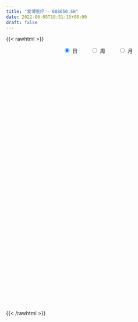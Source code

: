 ```yaml
---
title: "爱博医疗 - 688050.SH"
date: 2022-06-05T18:51:15+08:00
draft: false
---
```

{{< rawhtml >}}
    <div style="text-align: center">
        <label style="padding: 1rem;"><input style="margin-right: .5rem" type="radio" name="period" value="D" checked onclick="period_change(this)">日</label>
        <label style="padding: 1rem;"><input style="margin-right: .5rem" type="radio" name="period" value="W" onclick="period_change(this)">周</label>
        <label style="padding: 1rem;"><input style="margin-right: .5rem" type="radio" name="period" value="M" onclick="period_change(this)">月</label>
    </div>
    <div id="chart" style="height: 700px;"></div> 
    <script type="text/javascript">
        const D_v = [168175.92,74023.54,45056.88,42677.07,32101.63,24676.86,23227.9,17221.73,23315.43,16244.71,11861.73,12772.21,18280.84,9868.51,7842.75,6274.19,11182.9,9764.61,7353.24,12135.77,17012.79,11369.5,8532.01,5875.17,6055.56,13164.72,10604.94,7630.38,7877.33,5295.45,4829.3,5208.35,4345.93,8037.12,3027.42,4627.79,8772.05,6151.21,4793.81,5001.42,11865.41,4866.3,4705.91,7395.89,3208.8,3795.73,4692.33,9339.37,6338.1,9244.62,3949.16,3836.08,3721.54,2645.9,3460.2,3418.02,7562.78,3953.09,8339.9,13248.18,10789.7,14347.6,8490.95,9539.93,11596.26,9064.3,16464.55,14826.76,6329.27,9241.37,4375.74,5637.75,4551.07,5314.77,4129.39,2629.95,4312.93,6741.38,6834.53,20698.5,6155.03,11649.73,12393.4,7218.13,6997.15,6071.4,9401.82,5921.22,4683.65,4040.44,7475.97,5306.91,4083.73,8038.48,3899.51,10047.0,5898.66,7088.27,5993.15,6836.35,5618.07,5109.89,4386.89,8715.88,10408.82,7172.61,5724.86,10527.94,7155.72,5995.21,17826.83,8480.46,8346.25,8505.48,10902.3,9632.96,7302.96,9391.64,16075.8,11327.77,10181.98,16991.31,11543.6,15162.92,9269.57,14548.65,10702.96,6720.8,8123.87,9370.1,5926.93,8232.44,9434.03,24863.19,22027.37,17828.49,18165.82,10649.98,22161.71,15073.8,14607.37,8650.94,9837.44,11200.54,12060.98,11073.48,10297.87,15819.58,6948.9,7956.64,5668.7,7736.85,5950.87,7201.17,5822.43,5583.56,3926.81,7572.7,4578.38,5534.86,4904.89,4710.45,5667.54,8577.51,4957.41,6236.62,5018.21,4937.24,3812.53,11268.8,9599.91,11443.5,8123.85,7753.72,8484.24,9036.22,20702.51,14758.9,15280.29,12391.94,14821.86,10961.25,9108.02,7712.12,8057.06,8079.12,13174.21,13109.11,17171.37,16345.87,18051.59,9591.83,11584.52,6738.39,9575.74,8667.01,8924.33,9189.03,11891.27,9137.37,8480.59,11942.34,14540.22,9654.2,15518.62,8177.82,8223.11,8989.63,8457.76,7317.55,6346.37,9867.57,8754.97,6432.68,4582.15,8405.75,7154.66,6139.76,4221.29,6180.35,10614.01,12450.08,12245.36,6541.32,5868.73,10030.34,8756.21,24546.74,12309.65,19409.71,12458.33,10970.74,12541.2,9658.31,8822.1,8451.31,4812.41,5162.43,4658.7,13867.33,11969.93,16033.17,8334.81,8616.67,19472.74,11713.13,8851.38,9581.46,10528.91,17531.13,11402.55,8810.36,9263.89,9421.75,12442.82,13267.16,11267.86,9244.72,32536.75,22615.67,18268.68,10081.99,12066.31,12357.37,8388.0,8456.06,14518.33,10988.92,23528.49,13435.42,11725.59,14635.22,9766.5,9816.42,5441.79,7289.04,6664.27,10849.57,11595.74,8830.67,27052.01,21378.42,11116.6,11609.4,19121.52,11882.89,9786.38,9353.14,10038.98,16597.27,17577.51,21633.47,18997.21,33320.1,12720.58,6333.37,5789.25,7802.89,6678.84,5899.54,5293.11,11241.48,27933.56,15148.36,13984.55,10924.45,7796.11,6929.34,7213.38,14065.75,5445.51,6163.25,6084.85,7283.83,4888.35,16879.85,14748.59,6310.87,6166.03,5223.93,4288.06,8973.92,5462.15,5423.7,7049.25,12974.94,6605.52,12957.23,6392.39,8769.83,8094.96,8142.88,17785.65,11791.0,8974.1,8607.67,9477.13,7001.44,8399.37,7198.37,5169.6,7119.03,5992.72,5041.7,6108.05,8696.89,9638.36,7353.6,8283.35,13779.39,7975.76,9858.28,13741.69,10465.89,7951.74,7942.23,5073.47,5700.99,7031.61,5986.68,9029.15,8880.65,16541.96,11243.2,27091.34,13601.11,10689.55,7602.97,10534.51,9093.4,7883.32,8371.08,7527.06,5941.27,12243.61,6704.01,4320.2,5632.13,6633.58,7147.72,6995.46,8449.17,9556.34,7844.04,5222.36,4708.25,3886.58,6489.39,7454.13,8066.06,13821.88,6702.3,7074.34,6204.47,11666.99,17041.66,12997.89,5869.82,4544.87,4403.83,6692.78,7754.64,7933.87,6650.61,5488.38,10219.31,17036.21,22559.38,10592.3,8821.76,9138.75,5934.86,8114.55,7083.09,10718.49,6861.59,6214.61,7319.31,5864.72,11332.4,9599.84,10194.62,10901.26,11642.11,15835.69,9264.31,9542.6,6345.88,8411.37,7224.17,7877.33,5372.46,3527.17,8097.72,9447.77,8847.59,5134.29,5949.47,4830.17,5599.19,8355.72,9113.66,7570.82,9716.44,14288.63,14240.69,11609.43]
const D_histogram = [0.0,0.0095726496,0.4841087978,3.6383179305,5.1420312062,5.5972799868,4.5584758031,2.8168327709,0.4061989095,-1.0040796202,-1.6753992847,-3.0743099704,-4.1552224227,-4.3752671302,-4.5894430622,-5.1962585322,-6.1152856456,-5.7728319448,-5.6585637236,-4.2598296615,-2.3461849385,-1.6304597868,-0.684031731,-0.0999068431,-0.1031969678,-0.8667383942,-1.1368802006,-1.4205261957,-1.5094582713,-1.1338405488,-1.2040215103,-1.1330206017,-0.6511136784,0.2879246604,0.7864965212,0.8527904772,0.7059015834,1.2942998903,1.367818469,1.3981902192,2.0585286511,2.0782164277,2.0288216617,1.2831523858,0.8360398067,0.6154586034,0.5342598215,1.0508125566,1.5794225948,1.6643592537,1.532525356,1.4226806349,0.9685641679,0.8135733636,0.7712908723,0.4618767401,-0.4171705614,-1.0975941888,-0.5317298436,0.0331454244,0.8153260534,1.4074975514,1.85908796,2.443543401,2.8874446891,3.4022985325,2.5152333235,2.0895687461,1.3994845452,0.3073423514,-0.2227349306,-0.5758039775,-0.9231894762,-1.3513589484,-1.6361582459,-1.6777818395,-1.3631468733,-1.4940101486,-1.4343506909,-2.5787118947,-3.2439999644,-3.9777307976,-4.3947624172,-4.087466348,-3.8192591196,-3.1724739728,-2.248707987,-1.3611999588,-0.900409704,-0.5511297713,0.1713293129,0.4404012254,0.6495061239,1.2387139337,1.5704124718,2.4166306029,2.5762920172,2.2747987837,1.8091164162,1.1606182452,0.7128733362,0.2168832001,-0.0828141668,-0.4937448895,-0.56307794,-0.0994033599,0.0788512463,0.7508968496,1.4644799538,1.7013130211,1.3358560972,0.7876981033,0.3817102326,-0.2389493313,-0.0574222201,0.546677277,0.7930478633,1.0059711066,1.9292277399,2.3738007311,2.4826085232,3.106696959,3.4313015113,3.0411134159,2.2208973652,1.1875904521,0.4991233826,-0.0352546243,-0.6932099736,-1.3855301917,-1.8512554097,-1.3013759316,-0.4152105516,2.4646004802,4.6141375521,4.8074835604,3.525805103,2.7559467514,2.0761199085,1.404494917,0.3437152567,-0.6279095705,-1.1811347176,-1.3440573571,-2.313944173,-2.8004892398,-3.6331311572,-4.4188961257,-4.5088145953,-4.1501524916,-3.602634361,-3.2552640942,-2.889056026,-2.1120293461,-1.4369843553,-1.0992020765,-0.7525241537,-0.8021875778,-0.8539693473,-0.6101330996,-0.0985889223,0.2784658043,0.6976052638,0.4341589425,0.3938784714,0.601901547,0.5493138946,0.474007728,0.4626341944,0.6791362873,0.9036773839,1.614013588,1.9478299249,2.2017634831,2.5838565867,3.0133385838,2.6996650736,3.2196030989,4.0123730205,3.8915992164,3.8664189705,4.121491614,4.1452739604,3.7077067919,3.5442939745,2.5767937437,0.7672460436,0.6105058581,2.2987265499,4.4758735979,6.2556747593,6.8683848204,7.5320788842,7.2293537078,6.8352964158,5.5766731741,4.4273969984,3.9520271433,4.2002258755,2.7452965503,2.0242654864,0.4396480313,2.3231566065,3.1020972149,0.985051676,-1.3291202327,-2.3731717485,-3.0370763362,-3.2391067653,-3.5018979917,-3.7465538858,-4.6815326158,-4.2460104602,-4.9276695139,-4.8905114845,-3.7994718035,-1.9892001833,-0.627061358,-0.5819792855,-1.0590294417,0.4691735534,3.6791241819,5.4773656607,5.4320585677,4.5716042322,2.7096988512,2.80233498,-1.4388728816,-2.5280817544,-5.8048242846,-8.2823003838,-9.5101752995,-9.4794938077,-8.3783238109,-6.9568899901,-6.5708146567,-5.7061809233,-4.7902579248,-3.7682413039,-4.4605549275,-5.3563945887,-6.857337278,-7.6961815366,-7.7164578911,-6.4596311399,-5.6692295284,-4.96164711,-4.0050117607,-3.1056027256,-0.8385766908,-0.3539970316,0.5108354177,1.1833203695,0.8306519628,-0.0145895544,-0.9238366804,-1.4800924034,-1.9657233745,0.1136531587,1.4393379545,1.4546744517,1.7479979665,2.2491664751,2.772628616,2.2488394543,1.540900328,1.0121531319,0.6230453959,-0.8152992994,-2.3547561008,-2.6385629116,-0.9134127607,0.7062060484,1.7206999398,1.961214545,2.1169032717,1.9256407493,2.0898923095,1.3582776464,1.0002371103,1.7786241072,1.0055035179,0.9733782194,1.2666756186,2.1885741028,2.2998812689,2.2481512644,2.1971196461,1.9010479451,1.9763097564,2.1897126148,2.9553452387,2.4503186943,0.7804694048,0.0706652647,-0.3832591123,-0.4715300314,-1.0741338005,-1.3237062607,-1.1693414383,-1.1973545002,-0.6117886749,-2.145794431,-2.600675989,-3.4540940568,-4.0388279778,-4.045793583,-3.7831471328,-3.0643739725,-3.234655088,-3.1162497192,-2.4873447279,-2.09545415,-1.2348159774,-0.3728428155,1.136137941,2.445652927,3.0632531905,3.2729113276,3.4873121811,3.3217374565,3.5253779964,3.2805742909,2.6802782626,1.8850788536,0.7491981404,-0.3630502089,-1.7300138579,-2.4803086284,-2.9663047553,-2.8236368533,-2.3364791893,-0.9063094742,0.3202379506,1.2194760681,1.6236896562,1.1873053006,1.0534282964,0.3230732623,-0.2451766224,-0.6425459599,-0.5576037505,-0.853836223,-1.0785834635,-1.095590057,-1.1066355803,-0.9755501019,-0.8525635192,-0.7876585871,-0.9305202846,-0.9100075862,-0.6450591628,-1.097031378,-0.7774954069,-0.7226365428,-0.3894536258,-0.2328054983,0.0760997949,0.2011413822,0.0520413922,-0.3173473166,-0.8059978146,-1.3687498119,-1.354375579,-1.8866144937,-2.0878915989,-2.2189424643,-2.2755424392,-2.060982672,-1.9695567235,-1.5790881316,-1.3633089131,-1.4247700154,-1.2980663607,-0.1770625568,0.4475002581,0.8777526071,1.0563606603,1.1248227824,1.1149040895,1.6396828363,1.6897771431,2.0842585331,2.4802649771,2.6427693734,2.505254548,2.1563033703,1.9798526526,1.5429259016,0.7655671966,0.0576213593,0.0460029783,0.4292137035,0.3291764373,-0.4087674202,-0.914056774,-0.4548886908,-0.3300344129,-0.0905770819,0.0239318688,0.4101708653,0.8836397076,0.9982134719,0.9823039165,0.9572335701,1.5975539174,2.3598970998,3.4743827079,3.7840628812,4.101154561,3.7134346194,3.1140700697,3.0285950865,2.5033638875,2.3574010517,2.1942497123,1.8834776153,1.1833005549,0.8097660172,0.8029282821,0.8795913113,-0.1448741628,-0.3759556102,0.1578437086,0.7406617914,1.3672740221,1.3822943106,1.0662022457,0.6869033843,0.8479010503,0.9689458906,1.0851132281,0.9867203941,0.4172444094,0.4901680528,0.4043053391,0.364811375,0.6255680228,0.7052328127,0.3178029383,0.6616825831,1.0640447427,1.0353740069,0.7688685284,0.7050210631,0.2810925135,0.2133735728]
const D_fast = [0.0,0.011965812,0.6075291597,4.671317775,7.4605388522,9.3151076295,9.4159223966,8.3784875572,6.0694034231,4.4081049884,3.3179355026,1.1504473243,-0.9692707336,-2.2831322236,-3.6446689212,-5.5505490242,-7.9983975491,-9.0991518344,-10.3995245442,-10.0657478975,-8.738649409,-8.430539204,-7.655119081,-7.0959709039,-7.1250602705,-8.1052862954,-8.659648152,-9.298425696,-9.7647223394,-9.6725647541,-10.0437510933,-10.2560053351,-9.9368768313,-8.9258573274,-8.2306613363,-7.9511697611,-7.921583259,-7.0096099795,-6.5941367835,-6.2142174786,-5.0392468838,-4.5000050004,-4.0421943509,-4.4670755304,-4.7051781579,-4.7718947103,-4.7195285368,-3.9402726625,-3.0168069757,-2.5157805034,-2.2644830621,-2.0186576245,-2.2306330494,-2.1822305128,-2.031690286,-2.2256352333,-3.208975175,-4.1637973496,-3.7308654654,-3.1577038413,-2.1716916989,-1.227645813,-0.3112834145,0.8840578768,2.0498203372,3.4152488137,3.1569919356,3.2537195447,2.9135064801,1.8981998741,1.3124388595,0.8154188183,0.2372359504,-0.5287732588,-1.2226121178,-1.6836811713,-1.7098329234,-2.2141987358,-2.5131269508,-4.3021661284,-5.7784541891,-7.5066177217,-9.0223399456,-9.7369104635,-10.423518015,-10.5698513614,-10.2082623723,-9.6610543338,-9.425366505,-9.2138690152,-8.4485776027,-8.0694053838,-7.6979239544,-6.7990376612,-6.0747360051,-4.6243602232,-3.8206258047,-3.5534193423,-3.5668226057,-3.9251662154,-4.1946927904,-4.6364621265,-4.956863035,-5.4912299801,-5.7013325156,-5.2625087755,-5.0645413577,-4.204771542,-3.1250684494,-2.4629071267,-2.4944000263,-2.8456334944,-3.156193807,-3.8365907037,-3.6694191476,-2.9286503312,-2.484017779,-2.0196017592,-0.6140381908,0.4239849832,1.153444906,2.5542075817,3.7366375118,4.1067277703,3.8417360609,3.1053267609,2.541640537,1.9984488741,1.1671910313,0.1284882653,-0.8000508052,-0.5755153099,0.2068474321,3.7028085841,7.005880044,8.4010969423,8.0008697608,7.919998097,7.7592012311,7.4386999689,6.4638491228,5.335246903,4.4867380765,3.9878010977,2.4394282385,1.2527608618,-0.4881638449,-2.3786528448,-3.5957749632,-4.2746509824,-4.6277914421,-5.0942371989,-5.4502931371,-5.2012737938,-4.8854748917,-4.8224931321,-4.6639462478,-4.9141565663,-5.1794306726,-5.0881276999,-4.6012307531,-4.1545595754,-3.5610188,-3.7159253857,-3.657736239,-3.2992377766,-3.2144969553,-3.1713011899,-3.0670161749,-2.6807300102,-2.2302695676,-1.1164299666,-0.2956561485,0.5087182805,1.5367755308,2.7195921739,3.0808349321,4.405673732,6.2015369089,7.0536629088,7.9950874056,9.2805329525,10.340633789,10.8299933185,11.5526539948,11.2293521998,9.6116160107,9.6075022897,11.8704046189,15.1665200664,18.5102399177,20.8400461839,23.3867599686,24.8913732192,26.2061400312,26.341685083,26.2992581569,26.8118950876,28.1101502887,27.3415451011,27.1265804088,25.6518749615,28.1161726884,29.6706376004,27.7998549806,25.1534030136,23.5160585608,22.092884889,21.0810777685,19.9428120443,18.7615176787,16.6561557947,16.0301753353,14.1165989031,12.9311290614,13.0723007915,14.3852723659,15.5906458516,15.4902331028,14.7484255862,16.3939219697,20.5236536437,23.6912365376,25.0039440865,25.2863908091,24.1019101409,24.8951300146,20.2942039327,18.5729746213,13.8450260199,9.2969748248,5.6915560842,3.3523641241,2.3589531682,2.0411644914,0.7845361607,0.2226246633,-0.0590168194,0.0209394755,-1.78651288,-4.0214511884,-7.2367281971,-9.9996178399,-11.9490086672,-12.307089701,-12.9339954716,-13.4668248307,-13.5114424216,-13.3884340678,-11.3310522058,-10.9349718045,-9.9424305008,-8.9741154566,-9.1191208726,-9.9680097783,-11.1082160745,-12.0344948983,-13.011556713,-10.9037668902,-9.2182476057,-8.8392424956,-8.1089194892,-7.0454593618,-5.8288400669,-5.7904193651,-6.1131334093,-6.3888423225,-6.6221887095,-8.2643582297,-10.3925040563,-11.335951595,-9.8391546342,-8.042984313,-6.5983154367,-5.8674971953,-5.1825826506,-4.8924349857,-4.2057103481,-4.5977555996,-4.7057368582,-3.4826938345,-4.0044385443,-3.7932192879,-3.1832529841,-1.7142109741,-1.0279334909,-0.5176256793,-0.0193773861,0.1598128993,0.7291521497,1.4899831618,2.9944520954,3.1020052246,1.6272732862,0.9351354623,0.3853963072,0.1792428802,-0.691894339,-1.2723933644,-1.4103639015,-1.7377155884,-1.3050969319,-3.3755512958,-4.480601851,-6.197543433,-7.7919843484,-8.8103983494,-9.4935386824,-9.5408590153,-10.5198039027,-11.1804609637,-11.1733921544,-11.305365114,-10.7534309358,-9.9846684778,-8.191653236,-6.2707250182,-4.8873114571,-3.8594254881,-2.7731965894,-2.1083369498,-1.0233519108,-0.4480120436,-0.3782385062,-0.7021682019,-1.6507493799,-2.8537602815,-4.6532273949,-6.0235993225,-7.2511716383,-7.8144129496,-7.9113750829,-6.7077827363,-5.4011758239,-4.1970686894,-3.3869326873,-3.5264907177,-3.3970106478,-4.0465973663,-4.6761414066,-5.2341472341,-5.2886059623,-5.7982974906,-6.2926905969,-6.5835947047,-6.871299123,-6.9841011702,-7.0742554673,-7.2062651819,-7.5817569506,-7.7887461488,-7.6850625161,-8.4112925757,-8.2861304563,-8.411930728,-8.1761112174,-8.0776644645,-7.7497342226,-7.5744072898,-7.7104969317,-8.1592224696,-8.8493724213,-9.7543118715,-10.0785315334,-11.0824240716,-11.8056740764,-12.491460558,-13.1169461426,-13.4176320435,-13.8185952758,-13.8228987168,-13.9479467266,-14.3656003327,-14.5634132683,-13.4866751036,-12.7502372241,-12.1005467233,-11.6578485051,-11.3081806874,-11.0393733579,-10.104673902,-9.6321353095,-8.7165892861,-7.7005165979,-6.8773198582,-6.3885210466,-6.1983963817,-5.8798839363,-5.9310792119,-6.5170461177,-7.2105866153,-7.2107042516,-6.7201901006,-6.7379332575,-7.5780689701,-8.3118725173,-7.9664266068,-7.9240809321,-7.7072678716,-7.5867759538,-7.0979942409,-6.4036154717,-6.0394883394,-5.8098219157,-5.5955838696,-4.5558750429,-3.2035575856,-1.2204763005,0.035219593,1.3775999131,1.9182386264,2.0973915941,2.7690653825,2.8696751554,3.3130625825,3.6984736712,3.858570978,3.4542190563,3.283126023,3.4770203584,3.7735812154,2.7128972007,2.3878268506,2.9610870966,3.7290706273,4.6975013635,5.0580952296,5.0085537261,4.8009807108,5.1739536394,5.5372349523,5.9246805968,6.0729678614,5.6078029791,5.8032686356,5.8184822567,5.8701911364,6.2873397899,6.5433127829,6.2353336432,6.7446339337,7.413007279,7.6431800448,7.5688916985,7.681299499,7.3276440777,7.3132685302]
const D_slow = [0.0,0.0023931624,0.1234203618,1.0329998445,2.318507646,3.7178276427,4.8574465935,5.5616547862,5.6632045136,5.4121846086,4.9933347874,4.2247572948,3.1859516891,2.0921349066,0.944774141,-0.354290492,-1.8831119035,-3.3263198896,-4.7409608205,-5.8059182359,-6.3924644705,-6.8000794172,-6.97108735,-6.9960640608,-7.0218633027,-7.2385479013,-7.5227679514,-7.8778995003,-8.2552640682,-8.5387242054,-8.8397295829,-9.1229847334,-9.285763153,-9.2137819879,-9.0171578575,-8.8039602383,-8.6274848424,-8.3039098698,-7.9619552526,-7.6124076978,-7.097775535,-6.5782214281,-6.0710160126,-5.7502279162,-5.5412179645,-5.3873533137,-5.2537883583,-4.9910852191,-4.5962295705,-4.180139757,-3.7970084181,-3.4413382593,-3.1991972174,-2.9958038764,-2.8029811584,-2.6875119733,-2.7918046137,-3.0662031609,-3.1991356218,-3.1908492657,-2.9870177523,-2.6351433645,-2.1703713745,-1.5594855242,-0.8376243519,0.0129502812,0.6417586121,1.1641507986,1.5140219349,1.5908575227,1.5351737901,1.3912227957,1.1604254267,0.8225856896,0.4135461281,-0.0058993318,-0.3466860501,-0.7201885873,-1.07877626,-1.7234542337,-2.5344542247,-3.5288869241,-4.6275775284,-5.6494441154,-6.6042588953,-7.3973773886,-7.9595543853,-8.299854375,-8.524956801,-8.6627392438,-8.6199069156,-8.5098066093,-8.3474300783,-8.0377515949,-7.6451484769,-7.0409908262,-6.3969178219,-5.828218126,-5.3759390219,-5.0857844606,-4.9075661266,-4.8533453265,-4.8740488682,-4.9974850906,-5.1382545756,-5.1631054156,-5.143392604,-4.9556683916,-4.5895484032,-4.1642201479,-3.8302561236,-3.6333315977,-3.5379040396,-3.5976413724,-3.6119969275,-3.4753276082,-3.2770656424,-3.0255728657,-2.5432659307,-1.949815748,-1.3291636172,-0.5524893774,0.3053360004,1.0656143544,1.6208386957,1.9177363087,2.0425171544,2.0337034983,1.8604010049,1.514018457,1.0512046046,0.7258606217,0.6220579838,1.2382081038,2.3917424919,3.593613382,4.4750646577,5.1640513456,5.6830813227,6.0342050519,6.1201338661,5.9631564735,5.6678727941,5.3318584548,4.7533724116,4.0532501016,3.1449673123,2.0402432809,0.9130396321,-0.1244984908,-1.0251570811,-1.8389731046,-2.5612371111,-3.0892444477,-3.4484905365,-3.7232910556,-3.911422094,-4.1119689885,-4.3254613253,-4.4779946002,-4.5026418308,-4.4330253797,-4.2586240638,-4.1500843282,-4.0516147103,-3.9011393236,-3.7638108499,-3.6453089179,-3.5296503693,-3.3598662975,-3.1339469515,-2.7304435545,-2.2434860733,-1.6930452025,-1.0470810559,-0.2937464099,0.3811698585,1.1860706332,2.1891638883,3.1620636924,4.1286684351,5.1590413385,6.1953598286,7.1222865266,8.0083600202,8.6525584562,8.8443699671,8.9969964316,9.5716780691,10.6906464685,12.2545651584,13.9716613635,15.8546810845,17.6620195114,19.3708436154,20.7650119089,21.8718611585,22.8598679443,23.9099244132,24.5962485508,25.1023149224,25.2122269302,25.7930160818,26.5685403856,26.8148033046,26.4825232464,25.8892303093,25.1299612252,24.3201845339,23.444710036,22.5080715645,21.3376884105,20.2761857955,19.044268417,17.8216405459,16.871772595,16.3744725492,16.2177072097,16.0722123883,15.8074550279,15.9247484162,16.8445294617,18.2138708769,19.5718855188,20.7147865769,21.3922112897,22.0927950347,21.7330768143,21.1010563757,19.6498503045,17.5792752086,15.2017313837,12.8318579318,10.7372769791,8.9980544815,7.3553508174,5.9288055866,4.7312411054,3.7891807794,2.6740420475,1.3349434003,-0.3793909192,-2.3034363033,-4.2325507761,-5.8474585611,-7.2647659432,-8.5051777207,-9.5064306609,-10.2828313423,-10.492475515,-10.5809747729,-10.4532659185,-10.1574358261,-9.9497728354,-9.953420224,-10.1843793941,-10.5544024949,-11.0458333385,-11.0174200489,-10.6575855602,-10.2939169473,-9.8569174557,-9.2946258369,-8.6014686829,-8.0392588193,-7.6540337373,-7.4009954544,-7.2452341054,-7.4490589303,-8.0377479555,-8.6973886834,-8.9257418735,-8.7491903614,-8.3190153765,-7.8287117402,-7.2994859223,-6.818075735,-6.2956026576,-5.956033246,-5.7059739685,-5.2613179417,-5.0099420622,-4.7665975073,-4.4499286027,-3.902785077,-3.3278147598,-2.7657769437,-2.2164970321,-1.7412350459,-1.2471576068,-0.699729453,0.0391068566,0.6516865302,0.8468038814,0.8644701976,0.7686554195,0.6507729117,0.3822394615,0.0513128964,-0.2410224632,-0.5403610883,-0.693308257,-1.2297568647,-1.879925862,-2.7434493762,-3.7531563706,-4.7646047664,-5.7103915496,-6.4764850427,-7.2851488147,-8.0642112445,-8.6860474265,-9.209910964,-9.5186149584,-9.6118256622,-9.327791177,-8.7163779452,-7.9505646476,-7.1323368157,-6.2605087704,-5.4300744063,-4.5487299072,-3.7285863345,-3.0585167688,-2.5872470554,-2.3999475203,-2.4907100726,-2.923213537,-3.5432906941,-4.284866883,-4.9907760963,-5.5748958936,-5.8014732622,-5.7214137745,-5.4165447575,-5.0106223434,-4.7137960183,-4.4504389442,-4.3696706286,-4.4309647842,-4.5916012742,-4.7310022118,-4.9444612676,-5.2141071334,-5.4880046477,-5.7646635428,-6.0085510682,-6.221691948,-6.4186065948,-6.651236666,-6.8787385625,-7.0400033532,-7.3142611977,-7.5086350495,-7.6892941852,-7.7866575916,-7.8448589662,-7.8258340175,-7.7755486719,-7.7625383239,-7.841875153,-8.0433746067,-8.3855620597,-8.7241559544,-9.1958095779,-9.7177824776,-10.2725180937,-10.8414037034,-11.3566493715,-11.8490385523,-12.2438105852,-12.5846378135,-12.9408303173,-13.2653469075,-13.3096125467,-13.1977374822,-12.9782993304,-12.7142091654,-12.4330034698,-12.1542774474,-11.7443567383,-11.3219124525,-10.8008478193,-10.180781575,-9.5200892316,-8.8937755946,-8.3546997521,-7.8597365889,-7.4740051135,-7.2826133143,-7.2682079745,-7.25670723,-7.1494038041,-7.0671096948,-7.1693015498,-7.3978157433,-7.511537916,-7.5940465192,-7.6166907897,-7.6107078225,-7.5081651062,-7.2872551793,-7.0377018113,-6.7921258322,-6.5528174397,-6.1534289603,-5.5634546854,-4.6948590084,-3.7488432881,-2.7235546479,-1.795195993,-1.0166784756,-0.259529704,0.3663112679,0.9556615308,1.5042239589,1.9750933627,2.2709185014,2.4733600057,2.6740920763,2.8939899041,2.8577713634,2.7637824609,2.803243388,2.9884088359,3.3302273414,3.675800919,3.9423514804,4.1140773265,4.3260525891,4.5682890617,4.8395673688,5.0862474673,5.1905585696,5.3131005828,5.4141769176,5.5053797614,5.6617717671,5.8380799702,5.9175307048,6.0829513506,6.3489625363,6.607806038,6.8000231701,6.9762784359,7.0465515642,7.0998949574]
const D_data = [['2020-07-29', 188.88, 240.5, 185.05, 290.0],['2020-07-30', 240.8, 240.65, 238.0, 269.99],['2020-07-31', 240.65, 248.0, 236.01, 254.58],['2020-08-03', 250.0, 293.18, 248.11, 298.0],['2020-08-04', 286.0, 288.9, 277.5, 310.0],['2020-08-05', 283.15, 285.82, 263.22, 293.48],['2020-08-06', 285.0, 270.2, 267.6, 302.0],['2020-08-07', 265.1, 257.55, 255.34, 275.9],['2020-08-10', 255.0, 239.99, 239.55, 255.0],['2020-08-11', 238.5, 242.71, 236.2, 256.99],['2020-08-12', 238.0, 245.99, 237.02, 247.65],['2020-08-13', 243.69, 230.0, 228.3, 248.39],['2020-08-14', 226.0, 224.88, 214.0, 231.86],['2020-08-17', 224.66, 229.09, 215.61, 232.0],['2020-08-18', 235.0, 224.6, 221.88, 237.99],['2020-08-19', 220.0, 213.56, 213.51, 222.87],['2020-08-20', 212.88, 200.8, 200.0, 212.88],['2020-08-21', 205.22, 209.9, 205.22, 216.0],['2020-08-24', 207.0, 203.11, 201.66, 211.66],['2020-08-25', 202.2, 218.58, 202.2, 230.6],['2020-08-26', 219.5, 230.5, 219.5, 237.88],['2020-08-27', 232.08, 220.08, 213.1, 233.88],['2020-08-28', 222.0, 225.57, 216.0, 230.52],['2020-08-31', 229.86, 223.87, 219.0, 229.88],['2020-09-01', 218.0, 217.0, 215.12, 225.1],['2020-09-02', 220.0, 203.98, 200.0, 220.0],['2020-09-03', 203.89, 205.5, 198.0, 209.88],['2020-09-04', 201.01, 201.7, 199.74, 205.44],['2020-09-07', 198.3, 200.8, 195.0, 205.5],['2020-09-08', 200.8, 205.14, 198.02, 208.99],['2020-09-09', 203.0, 198.2, 196.02, 203.0],['2020-09-10', 200.43, 197.75, 196.0, 203.77],['2020-09-11', 197.75, 202.37, 195.0, 205.0],['2020-09-14', 204.96, 210.49, 203.66, 218.55],['2020-09-15', 207.22, 208.0, 206.0, 210.55],['2020-09-16', 209.12, 203.5, 203.0, 212.49],['2020-09-17', 200.5, 199.99, 195.59, 204.8],['2020-09-18', 199.0, 210.0, 198.58, 210.88],['2020-09-21', 207.9, 205.25, 203.51, 213.78],['2020-09-22', 203.19, 204.99, 201.0, 206.69],['2020-09-23', 202.82, 215.1, 202.82, 220.0],['2020-09-24', 213.75, 209.6, 208.51, 219.2],['2020-09-25', 211.33, 209.4, 205.67, 214.97],['2020-09-28', 209.01, 199.0, 198.01, 210.0],['2020-09-29', 200.05, 199.55, 198.36, 202.78],['2020-09-30', 200.0, 200.38, 199.0, 201.89],['2020-10-09', 205.0, 201.01, 200.0, 205.0],['2020-10-12', 202.0, 209.59, 202.0, 210.0],['2020-10-13', 212.0, 212.95, 207.61, 215.91],['2020-10-14', 213.75, 209.73, 209.13, 219.0],['2020-10-15', 209.73, 207.6, 205.3, 213.0],['2020-10-16', 206.6, 207.89, 202.81, 209.0],['2020-10-19', 207.9, 202.53, 202.22, 209.5],['2020-10-20', 200.5, 204.9, 200.12, 207.5],['2020-10-21', 205.39, 206.0, 204.12, 209.91],['2020-10-22', 204.6, 201.8, 201.28, 206.99],['2020-10-23', 202.0, 191.06, 189.0, 203.84],['2020-10-26', 189.0, 188.29, 186.12, 191.86],['2020-10-27', 189.48, 202.5, 188.0, 202.5],['2020-10-28', 209.0, 204.9, 202.5, 212.0],['2020-10-29', 203.85, 211.18, 201.1, 215.0],['2020-10-30', 211.2, 213.02, 207.0, 225.57],['2020-11-02', 213.0, 215.06, 206.38, 218.6],['2020-11-03', 214.2, 221.0, 209.21, 223.56],['2020-11-04', 221.55, 224.0, 218.2, 230.0],['2020-11-05', 224.0, 229.96, 222.97, 234.59],['2020-11-06', 228.17, 213.8, 209.5, 231.35],['2020-11-09', 210.0, 218.0, 204.0, 219.98],['2020-11-10', 215.99, 213.25, 209.38, 217.38],['2020-11-11', 215.1, 204.28, 204.28, 218.88],['2020-11-12', 203.08, 207.18, 202.99, 211.15],['2020-11-13', 206.58, 206.89, 202.66, 210.87],['2020-11-16', 206.89, 204.64, 204.0, 209.57],['2020-11-17', 205.08, 200.75, 199.73, 205.08],['2020-11-18', 201.02, 199.5, 198.6, 202.98],['2020-11-19', 199.39, 200.36, 196.6, 201.5],['2020-11-20', 201.8, 204.32, 200.28, 205.04],['2020-11-23', 202.93, 198.01, 195.9, 202.94],['2020-11-24', 197.52, 198.9, 192.65, 199.0],['2020-11-25', 196.0, 179.05, 178.0, 196.07],['2020-11-26', 178.0, 177.5, 176.0, 180.99],['2020-11-27', 179.0, 169.51, 168.01, 179.0],['2020-11-30', 169.43, 166.41, 165.48, 171.78],['2020-12-01', 168.88, 171.05, 167.04, 174.0],['2020-12-02', 171.3, 168.07, 167.01, 172.66],['2020-12-03', 168.39, 171.49, 167.99, 172.96],['2020-12-04', 170.51, 175.95, 170.05, 177.84],['2020-12-07', 175.0, 177.8, 174.28, 179.9],['2020-12-08', 177.8, 174.0, 173.21, 180.6],['2020-12-09', 173.73, 172.99, 170.21, 174.6],['2020-12-10', 173.0, 179.19, 172.17, 182.6],['2020-12-11', 179.2, 175.22, 174.0, 180.5],['2020-12-14', 176.0, 175.0, 172.02, 178.46],['2020-12-15', 175.35, 181.52, 175.12, 185.97],['2020-12-16', 180.01, 180.8, 180.0, 182.98],['2020-12-17', 180.5, 191.0, 180.1, 193.6],['2020-12-18', 193.9, 186.17, 185.5, 193.9],['2020-12-21', 185.09, 181.08, 180.88, 189.0],['2020-12-22', 181.98, 177.78, 176.68, 185.17],['2020-12-23', 177.6, 172.91, 172.0, 177.81],['2020-12-24', 173.0, 172.49, 169.2, 175.75],['2020-12-25', 171.01, 169.0, 168.01, 172.49],['2020-12-28', 169.3, 168.66, 167.11, 171.84],['2020-12-29', 168.88, 164.4, 164.0, 170.31],['2020-12-30', 162.0, 166.23, 157.01, 167.82],['2020-12-31', 167.0, 172.98, 164.94, 173.45],['2021-01-04', 171.01, 170.4, 165.06, 172.88],['2021-01-05', 169.7, 178.51, 168.76, 181.5],['2021-01-06', 179.0, 183.0, 176.28, 183.0],['2021-01-07', 183.0, 180.25, 178.03, 184.95],['2021-01-08', 178.0, 173.0, 165.11, 179.0],['2021-01-11', 170.6, 168.55, 166.01, 172.66],['2021-01-12', 168.2, 167.7, 166.05, 171.0],['2021-01-13', 168.26, 161.77, 160.25, 168.73],['2021-01-14', 163.1, 170.0, 160.01, 171.85],['2021-01-15', 169.01, 177.12, 168.01, 178.3],['2021-01-18', 176.08, 175.0, 172.6, 181.58],['2021-01-19', 175.6, 176.1, 175.6, 181.99],['2021-01-20', 179.42, 188.87, 179.42, 193.0],['2021-01-21', 188.88, 187.99, 181.33, 190.89],['2021-01-22', 185.83, 187.0, 183.68, 192.22],['2021-01-25', 192.0, 197.56, 192.0, 202.86],['2021-01-26', 198.0, 198.99, 195.01, 201.88],['2021-01-27', 199.0, 192.55, 180.0, 199.0],['2021-01-28', 187.98, 186.18, 185.0, 193.77],['2021-01-29', 187.0, 180.1, 178.01, 187.0],['2021-02-01', 172.87, 180.71, 170.11, 183.5],['2021-02-02', 181.92, 179.8, 178.6, 186.0],['2021-02-03', 180.96, 175.0, 173.5, 180.96],['2021-02-04', 174.67, 170.31, 168.66, 176.52],['2021-02-05', 170.31, 168.89, 167.61, 174.9],['2021-02-08', 169.59, 180.71, 169.11, 182.58],['2021-02-09', 181.67, 188.23, 181.6, 193.38],['2021-02-10', 190.48, 224.4, 190.47, 225.88],['2021-02-18', 225.0, 232.0, 217.2, 233.34],['2021-02-19', 227.0, 218.05, 216.66, 230.8],['2021-02-22', 216.63, 200.53, 199.06, 222.0],['2021-02-23', 201.59, 204.59, 196.18, 208.76],['2021-02-24', 213.81, 204.5, 202.3, 229.0],['2021-02-25', 207.0, 203.17, 195.08, 212.0],['2021-02-26', 196.66, 195.16, 189.0, 201.88],['2021-03-01', 195.0, 191.51, 189.09, 198.88],['2021-03-02', 192.33, 192.72, 187.0, 193.84],['2021-03-03', 192.0, 195.44, 191.38, 203.85],['2021-03-04', 193.8, 181.5, 180.0, 194.86],['2021-03-05', 178.08, 182.18, 175.15, 184.3],['2021-03-08', 183.8, 172.19, 170.86, 184.44],['2021-03-09', 171.6, 165.52, 165.01, 175.0],['2021-03-10', 169.0, 168.49, 165.2, 172.85],['2021-03-11', 168.0, 171.42, 167.17, 177.2],['2021-03-12', 173.43, 173.05, 170.34, 176.99],['2021-03-15', 171.01, 170.01, 167.97, 177.5],['2021-03-16', 170.09, 169.4, 166.0, 173.0],['2021-03-17', 169.77, 175.24, 168.04, 177.8],['2021-03-18', 176.3, 176.01, 173.43, 179.96],['2021-03-19', 173.01, 173.0, 170.0, 175.8],['2021-03-22', 171.11, 173.68, 170.61, 174.82],['2021-03-23', 173.01, 168.32, 167.4, 176.73],['2021-03-24', 166.0, 166.75, 165.32, 169.49],['2021-03-25', 166.81, 169.76, 164.01, 172.35],['2021-03-26', 170.0, 174.24, 169.99, 175.7],['2021-03-29', 175.14, 174.4, 173.0, 177.8],['2021-03-30', 175.39, 176.86, 173.5, 178.56],['2021-03-31', 174.0, 168.58, 166.88, 175.0],['2021-04-01', 168.58, 170.3, 168.02, 171.48],['2021-04-02', 170.3, 173.7, 169.11, 175.0],['2021-04-06', 177.5, 170.77, 169.5, 177.5],['2021-04-07', 170.01, 170.02, 167.6, 171.9],['2021-04-08', 170.0, 170.45, 168.0, 171.89],['2021-04-09', 172.01, 173.83, 172.01, 181.8],['2021-04-12', 173.78, 175.3, 172.48, 180.18],['2021-04-13', 175.03, 184.52, 174.51, 187.65],['2021-04-14', 184.52, 183.71, 180.0, 185.77],['2021-04-15', 183.8, 185.69, 180.0, 187.0],['2021-04-16', 184.01, 190.75, 181.27, 191.29],['2021-04-19', 190.0, 195.7, 189.0, 195.8],['2021-04-20', 201.04, 189.0, 186.78, 204.7],['2021-04-21', 187.64, 202.5, 185.21, 203.0],['2021-04-22', 202.5, 212.63, 198.23, 215.77],['2021-04-23', 210.0, 206.56, 206.0, 213.3],['2021-04-26', 206.5, 211.0, 205.08, 217.62],['2021-04-27', 210.1, 219.01, 209.0, 219.55],['2021-04-28', 216.51, 221.0, 214.83, 223.8],['2021-04-29', 219.93, 218.2, 214.59, 222.0],['2021-04-30', 217.52, 224.0, 215.0, 225.73],['2021-05-06', 223.01, 214.5, 210.1, 223.43],['2021-05-07', 214.23, 199.0, 199.0, 216.4],['2021-05-10', 199.0, 216.21, 198.5, 220.88],['2021-05-11', 216.21, 245.99, 215.99, 248.88],['2021-05-12', 239.5, 266.78, 239.14, 269.87],['2021-05-13', 270.0, 278.49, 267.99, 287.88],['2021-05-14', 275.01, 277.5, 269.21, 281.0],['2021-05-17', 277.0, 289.52, 277.0, 296.0],['2021-05-18', 288.99, 286.71, 284.02, 294.9],['2021-05-19', 285.25, 291.97, 282.5, 295.99],['2021-05-20', 286.66, 284.5, 281.0, 290.0],['2021-05-21', 284.5, 286.4, 281.37, 299.88],['2021-05-24', 288.7, 297.0, 283.0, 301.98],['2021-05-25', 295.49, 312.07, 294.12, 317.99],['2021-05-26', 312.1, 293.7, 292.86, 314.1],['2021-05-27', 293.97, 302.46, 290.99, 308.12],['2021-05-28', 310.01, 289.96, 287.02, 310.01],['2021-05-31', 291.67, 339.0, 291.67, 344.9],['2021-06-01', 341.98, 338.3, 325.88, 342.0],['2021-06-02', 337.33, 303.82, 297.67, 339.0],['2021-06-03', 303.0, 292.99, 288.0, 306.19],['2021-06-04', 291.0, 302.05, 289.0, 313.0],['2021-06-07', 299.33, 303.65, 294.0, 314.1],['2021-06-08', 300.0, 308.1, 300.0, 321.37],['2021-06-09', 306.66, 306.78, 301.02, 316.66],['2021-06-10', 305.0, 306.0, 299.05, 313.98],['2021-06-11', 303.0, 293.89, 284.0, 309.09],['2021-06-15', 291.23, 309.1, 291.23, 314.12],['2021-06-16', 306.02, 293.55, 288.0, 309.99],['2021-06-17', 290.55, 299.5, 290.55, 301.0],['2021-06-18', 301.6, 314.76, 301.6, 320.85],['2021-06-21', 315.73, 331.7, 309.1, 341.0],['2021-06-22', 332.15, 335.97, 320.99, 338.0],['2021-06-23', 332.6, 325.1, 325.0, 339.19],['2021-06-24', 325.58, 319.0, 316.0, 334.79],['2021-06-25', 317.3, 349.02, 317.3, 357.21],['2021-06-28', 358.0, 386.97, 350.03, 389.4],['2021-06-29', 387.0, 389.05, 372.77, 398.86],['2021-06-30', 394.5, 377.78, 376.11, 398.84],['2021-07-01', 377.78, 372.0, 372.0, 394.08],['2021-07-02', 372.0, 357.99, 352.73, 379.49],['2021-07-05', 358.86, 383.01, 358.86, 394.42],['2021-07-06', 389.79, 321.1, 310.5, 391.9],['2021-07-07', 321.69, 347.61, 320.0, 354.0],['2021-07-08', 346.69, 307.9, 302.99, 350.48],['2021-07-09', 304.91, 299.3, 290.6, 307.86],['2021-07-12', 303.98, 300.1, 286.31, 309.33],['2021-07-13', 301.69, 307.0, 298.01, 323.2],['2021-07-14', 300.01, 318.0, 300.01, 328.0],['2021-07-15', 316.03, 324.11, 312.01, 329.97],['2021-07-16', 322.0, 311.77, 310.03, 323.04],['2021-07-19', 305.0, 317.18, 304.0, 321.95],['2021-07-20', 316.83, 319.2, 314.17, 322.92],['2021-07-21', 317.2, 322.96, 316.2, 329.79],['2021-07-22', 322.57, 299.52, 291.91, 322.57],['2021-07-23', 298.0, 289.0, 280.4, 298.5],['2021-07-26', 280.0, 270.07, 254.0, 283.32],['2021-07-27', 271.83, 265.98, 261.51, 278.0],['2021-07-28', 263.0, 267.25, 255.8, 275.88],['2021-07-29', 271.5, 280.2, 266.0, 285.4],['2021-07-30', 274.0, 274.1, 263.9, 280.0],['2021-08-02', 270.01, 271.73, 256.23, 276.48],['2021-08-03', 271.72, 274.48, 269.2, 280.0],['2021-08-04', 272.2, 274.53, 266.16, 277.48],['2021-08-05', 269.31, 297.2, 266.88, 302.87],['2021-08-06', 293.0, 280.34, 278.0, 295.17],['2021-08-09', 278.9, 287.33, 274.12, 295.0],['2021-08-10', 285.38, 288.3, 285.03, 296.22],['2021-08-11', 288.6, 275.69, 275.0, 294.71],['2021-08-12', 274.0, 265.17, 263.0, 283.0],['2021-08-13', 268.0, 257.79, 254.06, 270.6],['2021-08-16', 259.8, 255.79, 251.78, 267.0],['2021-08-17', 255.03, 250.92, 245.02, 263.36],['2021-08-18', 273.0, 285.08, 270.33, 297.0],['2021-08-19', 286.73, 283.95, 282.0, 296.0],['2021-08-20', 287.14, 270.83, 267.58, 288.6],['2021-08-23', 270.0, 275.0, 261.53, 279.88],['2021-08-24', 273.0, 280.0, 267.0, 285.01],['2021-08-25', 278.48, 283.8, 275.02, 293.0],['2021-08-26', 285.38, 271.5, 271.3, 285.38],['2021-08-27', 270.0, 266.25, 265.54, 282.66],['2021-08-30', 263.8, 265.09, 255.33, 269.0],['2021-08-31', 264.09, 263.96, 261.96, 281.8],['2021-09-01', 259.03, 244.72, 241.23, 262.99],['2021-09-02', 245.0, 232.99, 231.81, 248.97],['2021-09-03', 231.99, 240.58, 230.65, 248.87],['2021-09-06', 240.6, 266.99, 238.26, 272.39],['2021-09-07', 268.27, 273.4, 263.92, 276.2],['2021-09-08', 272.36, 272.72, 264.16, 282.0],['2021-09-09', 271.1, 266.75, 266.24, 277.46],['2021-09-10', 266.0, 267.32, 265.03, 279.5],['2021-09-13', 270.47, 263.49, 262.53, 275.6],['2021-09-14', 263.35, 268.55, 261.79, 277.88],['2021-09-15', 268.68, 256.29, 253.03, 270.86],['2021-09-16', 253.01, 258.13, 250.51, 269.85],['2021-09-17', 261.5, 273.85, 253.0, 278.98],['2021-09-22', 271.98, 254.8, 252.04, 274.2],['2021-09-23', 253.96, 262.0, 247.43, 264.38],['2021-09-24', 262.18, 267.03, 256.0, 270.7],['2021-09-27', 270.0, 279.0, 266.0, 288.82],['2021-09-28', 279.0, 272.93, 272.5, 287.77],['2021-09-29', 275.01, 272.44, 266.31, 277.74],['2021-09-30', 274.01, 273.6, 269.01, 280.88],['2021-10-08', 274.99, 270.95, 268.6, 277.77],['2021-10-11', 274.98, 276.35, 272.0, 289.77],['2021-10-12', 275.0, 280.4, 270.02, 285.88],['2021-10-13', 281.19, 292.0, 276.93, 295.44],['2021-10-14', 292.0, 279.0, 274.0, 293.94],['2021-10-15', 268.98, 259.9, 245.01, 275.88],['2021-10-18', 258.5, 265.94, 254.0, 266.45],['2021-10-19', 265.9, 265.98, 262.8, 270.88],['2021-10-20', 264.99, 268.85, 259.69, 273.06],['2021-10-21', 268.85, 259.98, 257.25, 273.02],['2021-10-22', 259.0, 261.16, 256.16, 264.49],['2021-10-25', 262.0, 264.95, 257.91, 266.7],['2021-10-26', 261.01, 262.0, 259.0, 267.98],['2021-10-27', 262.01, 270.39, 251.03, 271.9],['2021-10-28', 256.78, 240.0, 238.0, 259.0],['2021-10-29', 238.99, 246.0, 237.1, 249.95],['2021-11-01', 247.63, 234.69, 233.88, 247.63],['2021-11-02', 234.8, 230.68, 229.0, 238.85],['2021-11-03', 232.37, 232.46, 231.01, 239.0],['2021-11-04', 232.0, 232.64, 231.0, 237.62],['2021-11-05', 230.64, 237.4, 230.4, 239.59],['2021-11-08', 236.16, 224.23, 219.02, 238.0],['2021-11-09', 226.5, 224.06, 222.27, 229.54],['2021-11-10', 224.55, 229.04, 221.35, 230.0],['2021-11-11', 227.66, 225.72, 224.27, 229.68],['2021-11-12', 225.7, 232.32, 222.98, 234.97],['2021-11-15', 235.4, 235.0, 232.0, 236.97],['2021-11-16', 236.38, 248.5, 235.38, 254.55],['2021-11-17', 248.25, 253.8, 248.0, 259.0],['2021-11-18', 253.0, 251.38, 249.05, 256.05],['2021-11-19', 249.16, 249.98, 247.4, 256.0],['2021-11-22', 249.49, 252.95, 247.07, 256.3],['2021-11-23', 252.82, 250.22, 250.1, 258.39],['2021-11-24', 250.66, 256.99, 250.0, 260.23],['2021-11-25', 257.4, 253.4, 250.56, 258.97],['2021-11-26', 251.35, 248.56, 246.66, 254.5],['2021-11-29', 242.0, 243.76, 240.28, 249.79],['2021-11-30', 241.31, 234.95, 232.5, 246.85],['2021-12-01', 234.95, 228.95, 227.5, 237.0],['2021-12-02', 228.95, 217.8, 217.26, 228.95],['2021-12-03', 217.58, 217.63, 216.9, 222.1],['2021-12-06', 216.02, 214.84, 212.1, 219.42],['2021-12-07', 215.54, 218.8, 212.86, 220.89],['2021-12-08', 219.85, 222.0, 217.0, 224.52],['2021-12-09', 222.2, 236.91, 222.08, 239.97],['2021-12-10', 236.9, 240.51, 235.54, 241.65],['2021-12-13', 241.87, 242.0, 239.59, 246.49],['2021-12-14', 241.34, 239.73, 237.6, 246.48],['2021-12-15', 238.01, 229.54, 228.0, 241.6],['2021-12-16', 231.25, 232.03, 229.31, 235.25],['2021-12-17', 232.0, 222.13, 222.0, 232.0],['2021-12-20', 224.99, 220.04, 220.0, 229.51],['2021-12-21', 221.99, 218.56, 216.33, 222.8],['2021-12-22', 221.87, 222.61, 220.13, 228.6],['2021-12-23', 222.65, 216.0, 215.11, 224.29],['2021-12-24', 217.49, 213.98, 213.59, 218.43],['2021-12-27', 214.99, 214.29, 210.62, 215.5],['2021-12-28', 214.29, 212.6, 211.03, 218.0],['2021-12-29', 212.6, 213.03, 212.4, 217.5],['2021-12-30', 213.03, 212.01, 211.13, 215.88],['2021-12-31', 212.08, 210.23, 208.2, 214.0],['2022-01-04', 209.0, 205.79, 200.0, 209.7],['2022-01-05', 205.43, 205.8, 200.5, 206.17],['2022-01-06', 204.0, 208.02, 202.0, 210.99],['2022-01-07', 206.87, 196.8, 194.97, 207.19],['2022-01-10', 195.95, 204.3, 191.0, 205.89],['2022-01-11', 203.21, 200.31, 199.0, 205.5],['2022-01-12', 202.88, 203.3, 200.56, 209.77],['2022-01-13', 203.32, 201.05, 199.21, 204.88],['2022-01-14', 200.26, 203.04, 198.01, 203.6],['2022-01-17', 202.06, 200.91, 196.71, 207.92],['2022-01-18', 199.61, 196.4, 195.01, 203.85],['2022-01-19', 196.4, 191.01, 188.88, 196.4],['2022-01-20', 187.2, 185.6, 185.33, 191.49],['2022-01-21', 186.64, 179.77, 178.08, 187.01],['2022-01-24', 179.3, 183.2, 175.79, 184.49],['2022-01-25', 177.88, 172.36, 170.78, 180.0],['2022-01-26', 174.0, 171.57, 168.39, 177.34],['2022-01-27', 171.18, 168.39, 166.3, 173.79],['2022-01-28', 169.0, 165.5, 164.64, 170.98],['2022-02-07', 168.92, 166.0, 162.7, 169.77],['2022-02-08', 166.01, 162.01, 160.18, 167.0],['2022-02-09', 162.67, 163.92, 160.21, 164.15],['2022-02-10', 163.67, 160.42, 158.04, 163.67],['2022-02-11', 160.0, 154.42, 153.33, 160.5],['2022-02-14', 153.65, 153.99, 151.15, 157.0],['2022-02-15', 156.15, 167.35, 154.07, 170.66],['2022-02-16', 167.34, 164.08, 163.0, 167.34],['2022-02-17', 164.99, 163.17, 163.0, 166.99],['2022-02-18', 163.0, 160.61, 159.5, 164.99],['2022-02-21', 160.19, 158.98, 158.08, 166.34],['2022-02-22', 158.82, 157.3, 151.76, 158.82],['2022-02-23', 156.97, 164.8, 156.97, 167.75],['2022-02-24', 164.59, 160.1, 158.19, 168.88],['2022-02-25', 163.2, 165.56, 163.15, 171.4],['2022-02-28', 164.0, 168.06, 161.6, 168.9],['2022-03-01', 166.55, 167.3, 164.9, 169.58],['2022-03-02', 166.5, 164.36, 163.0, 166.5],['2022-03-03', 164.88, 161.03, 160.2, 165.47],['2022-03-04', 160.48, 162.27, 159.38, 167.78],['2022-03-07', 161.01, 157.66, 154.0, 161.98],['2022-03-08', 156.68, 149.97, 149.25, 159.02],['2022-03-09', 150.09, 146.1, 140.88, 150.99],['2022-03-10', 150.01, 151.88, 149.42, 154.8],['2022-03-11', 150.0, 157.0, 148.31, 157.28],['2022-03-14', 154.5, 151.0, 150.51, 157.49],['2022-03-15', 148.95, 139.68, 138.88, 149.8],['2022-03-16', 142.0, 137.65, 129.75, 143.79],['2022-03-17', 140.0, 148.0, 139.99, 149.99],['2022-03-18', 147.79, 144.0, 141.7, 148.0],['2022-03-21', 144.7, 145.17, 143.0, 146.49],['2022-03-22', 145.92, 143.45, 141.37, 145.95],['2022-03-23', 146.58, 147.31, 141.5, 149.98],['2022-03-24', 147.0, 150.2, 143.0, 151.98],['2022-03-25', 149.95, 147.03, 147.02, 155.0],['2022-03-28', 144.0, 145.47, 143.26, 151.03],['2022-03-29', 145.63, 145.07, 143.5, 148.5],['2022-03-30', 146.07, 155.2, 143.68, 156.01],['2022-03-31', 165.01, 161.29, 159.0, 166.1],['2022-04-01', 160.94, 172.41, 159.01, 177.63],['2022-04-06', 172.0, 168.5, 167.32, 172.4],['2022-04-07', 168.0, 173.0, 167.18, 175.03],['2022-04-08', 172.0, 166.79, 164.0, 172.0],['2022-04-11', 164.88, 164.0, 161.77, 168.0],['2022-04-12', 164.0, 170.96, 163.28, 171.0],['2022-04-13', 168.5, 166.02, 165.08, 170.76],['2022-04-14', 167.02, 171.0, 166.8, 179.33],['2022-04-15', 170.62, 171.95, 164.5, 172.43],['2022-04-18', 171.62, 170.7, 166.0, 173.98],['2022-04-19', 169.0, 164.61, 163.8, 172.99],['2022-04-20', 165.0, 166.93, 164.16, 170.96],['2022-04-21', 170.0, 171.51, 167.01, 176.5],['2022-04-22', 169.02, 173.82, 166.02, 176.66],['2022-04-25', 169.6, 158.15, 158.08, 172.0],['2022-04-26', 158.15, 164.88, 158.15, 170.45],['2022-04-27', 164.32, 175.6, 159.0, 175.72],['2022-04-28', 175.5, 180.02, 169.81, 187.87],['2022-04-29', 180.07, 185.15, 177.07, 188.66],['2022-05-05', 182.51, 180.83, 180.83, 189.85],['2022-05-06', 176.0, 177.39, 175.03, 181.0],['2022-05-09', 174.51, 175.99, 172.6, 178.6],['2022-05-10', 173.0, 183.39, 171.97, 184.6],['2022-05-11', 183.39, 185.02, 180.7, 190.87],['2022-05-12', 184.98, 187.1, 183.5, 189.64],['2022-05-13', 187.1, 186.0, 185.03, 189.64],['2022-05-16', 186.5, 179.58, 179.0, 188.0],['2022-05-17', 178.97, 187.4, 176.77, 191.39],['2022-05-18', 187.51, 186.5, 184.2, 195.0],['2022-05-19', 183.0, 187.83, 182.0, 188.69],['2022-05-20', 188.1, 193.39, 188.1, 194.5],['2022-05-23', 194.3, 193.4, 189.89, 195.0],['2022-05-24', 194.82, 187.96, 186.37, 196.44],['2022-05-25', 189.9, 198.26, 187.18, 198.41],['2022-05-26', 197.1, 202.6, 196.99, 204.54],['2022-05-27', 204.3, 199.98, 196.62, 206.29],['2022-05-30', 200.7, 197.88, 195.49, 204.11],['2022-05-31', 197.96, 201.1, 194.8, 202.47],['2022-06-01', 199.0, 196.66, 191.47, 203.48],['2022-06-02', 196.86, 201.0, 194.16, 202.0]]
const W_v = [287256.34,139905.19,82474.92,44932.96,56403.31,43330.77,27556.36,30615.59,31232.85,14400.42,4692.33,32707.33,20808.44,50678.47,55155.99,40410.89,20938.11,52079.17,42081.9,27428.19,31967.38,30645.73,30684.2,47230.56,45867.45,54280.15,67516.05,40844.66,42529.66,39855.86,80658.68,52823.38,46691.69,32294.88,26517.64,30149.53,25036.78,45405.22,72169.86,50660.31,21253.33,74269.77,45489.99,50640.6,56113.97,40978.88,28175.55,34310.07,47135.83,77480.64,50443.66,40470.8,64170.52,57895.43,53205.98,93933.68,51349.73,74196.75,46948.97,64992.26,44104.42,50143.93,10038.98,108125.56,39324.93,65516.05,46847.83,39043.19,48993.69,29371.76,45979.33,54584.32,42459.71,30521.42,40080.25,45355.12,37134.32,47470.05,70228.17,43409.37,34841.22,38782.27,28150.62,43118.71,53780.83,31329.99,61953.89,28552.81,38712.58,40330.88,57837.99,15888.48,32412.5,37476.84,35469.56,49855.19]
const W_histogram = [0.0,0.6094586895,-1.1268053993,-3.1108025583,-3.1829680526,-4.5691472626,-5.1297595273,-4.6876715035,-4.1548205708,-4.1208891843,-3.7762168472,-2.8473792349,-3.1077164036,-1.6171876885,-0.4553583574,-0.0501764265,0.1365962895,-1.8811094056,-2.538001933,-2.7593157682,-1.9443363286,-2.3126720803,-2.0483634634,-1.649430421,-0.921618319,0.3438659913,0.8083699077,0.4695881982,3.9019263612,5.5613466001,4.9543270869,3.5797091461,2.0335742501,1.035816256,0.5140383544,0.2031809744,0.0831148928,1.1602363032,2.8577851357,4.9527268637,4.4672165338,8.9847266145,11.9390302096,13.3906789979,14.3382396428,13.5951874696,13.6530845557,15.0333664367,15.5219240304,11.0726743814,8.2777679251,4.3984841664,0.5351121665,-1.767876523,-4.8054019037,-5.861865414,-6.7323630201,-8.77123799,-8.070872875,-6.9616792732,-6.4904843944,-5.5745639239,-5.0036054344,-5.2034571663,-5.0785060807,-5.7928361213,-6.5639180311,-7.0905508517,-5.9689862814,-5.0771942839,-6.2478558002,-5.2015865943,-5.4418966626,-5.8107543596,-5.9468054847,-6.5340069491,-6.1030128639,-6.9257762146,-7.9010956032,-8.699319764,-8.2227412739,-7.0325168238,-5.9672154653,-5.1488168215,-5.0096491713,-4.2690905924,-1.7543582275,-0.2337835719,1.2724485114,2.4778714921,4.0296304196,4.4896566968,5.2757530825,6.1351333653,6.9303590995,7.2724268809]
const W_fast = [0.0,0.7618233618,-1.2561420768,-4.0178398754,-4.8857473828,-7.4142134085,-9.257265555,-9.9870954071,-10.492949617,-11.4892405266,-12.0886224013,-11.8716295977,-12.9088958673,-11.8226640744,-10.7746743326,-10.3820365083,-10.16111472,-12.6490977665,-13.9404907771,-14.8516335543,-14.5227381969,-15.4692419687,-15.7170242176,-15.7304487805,-15.2330412582,-13.8815904501,-13.2149940568,-13.4363787167,-9.0285589634,-5.9788020745,-5.347239816,-5.8269304702,-6.8646718037,-7.6034757338,-7.9967440468,-8.2568061832,-8.3560935416,-6.9889130555,-4.5769179389,-1.2437944951,-0.6125006915,6.1511910428,12.0902521903,16.8895707281,21.4216912837,24.0774359778,27.5486042029,32.6872276931,37.0562662943,35.3751852407,34.6497207657,31.8700580486,28.1404640903,25.39550627,21.1566304135,18.6347005496,16.0811121885,11.8494277211,10.5320746173,9.9008484008,8.749422181,8.2717016705,7.5917588014,6.091042778,4.9463673434,2.7838282725,0.3717668549,-1.9275036786,-2.2981856787,-2.6756922521,-5.4083177185,-5.6624451612,-7.2632293951,-9.0847756821,-10.7075281784,-12.92823138,-14.0229905108,-16.5771979152,-19.5277912045,-22.5008453063,-24.0799521347,-24.6478568905,-25.0743593984,-25.5431649599,-26.6564096025,-26.9831236718,-24.9069808637,-23.4448521011,-21.6205078899,-19.7956170363,-17.2364505038,-15.6540100524,-13.5489753961,-11.155811772,-8.6279962629,-6.4678217613]
const W_slow = [0.0,0.1523646724,-0.1293366775,-0.907037317,-1.7027793302,-2.8450661459,-4.1275060277,-5.2994239036,-6.3381290462,-7.3683513423,-8.3124055541,-9.0242503628,-9.8011794637,-10.2054763859,-10.3193159752,-10.3318600818,-10.2977110095,-10.7679883609,-11.4024888441,-12.0923177862,-12.5784018683,-13.1565698884,-13.6686607542,-14.0810183595,-14.3114229392,-14.2254564414,-14.0233639645,-13.9059669149,-12.9304853246,-11.5401486746,-10.3015669029,-9.4066396163,-8.8982460538,-8.6392919898,-8.5107824012,-8.4599871576,-8.4392084344,-8.1491493586,-7.4347030747,-6.1965213588,-5.0797172253,-2.8335355717,0.1512219807,3.4988917302,7.0834516409,10.4822485083,13.8955196472,17.6538612564,21.534342264,24.3025108593,26.3719528406,27.4715738822,27.6053519238,27.163382793,25.9620323171,24.4965659636,22.8134752086,20.6206657111,18.6029474924,16.862527674,15.2399065754,13.8462655945,12.5953642359,11.2944999443,10.0248734241,8.5766643938,6.935684886,5.1630471731,3.6708006027,2.4015020318,0.8395380817,-0.4608585669,-1.8213327325,-3.2740213224,-4.7607226936,-6.3942244309,-7.9199776469,-9.6514217005,-11.6266956013,-13.8015255423,-15.8572108608,-17.6153400667,-19.1071439331,-20.3943481384,-21.6467604312,-22.7140330794,-23.1526226362,-23.2110685292,-22.8929564014,-22.2734885283,-21.2660809234,-20.1436667492,-18.8247284786,-17.2909451373,-15.5583553624,-13.7402486422]
const W_data = [['2020-07-31', 188.88, 248.0, 185.05, 290.0],['2020-08-07', 250.0, 257.55, 248.11, 310.0],['2020-08-14', 255.0, 224.88, 214.0, 256.99],['2020-08-21', 224.66, 209.9, 200.0, 237.99],['2020-08-28', 207.0, 225.57, 201.66, 237.88],['2020-09-04', 229.86, 201.7, 198.0, 229.88],['2020-09-11', 198.3, 202.37, 195.0, 208.99],['2020-09-18', 204.96, 210.0, 195.59, 218.55],['2020-09-25', 207.9, 209.4, 201.0, 220.0],['2020-09-30', 209.01, 200.38, 198.01, 210.0],['2020-10-09', 205.0, 201.01, 200.0, 205.0],['2020-10-16', 202.0, 207.89, 202.0, 219.0],['2020-10-23', 207.9, 191.06, 189.0, 209.91],['2020-10-30', 189.0, 213.02, 186.12, 225.57],['2020-11-06', 213.0, 213.8, 206.38, 234.59],['2020-11-13', 210.0, 206.89, 202.66, 219.98],['2020-11-20', 206.89, 204.32, 196.6, 209.57],['2020-11-27', 202.93, 169.51, 168.01, 202.94],['2020-12-04', 169.43, 175.95, 165.48, 177.84],['2020-12-11', 175.0, 175.22, 170.21, 182.6],['2020-12-18', 176.0, 186.17, 172.02, 193.9],['2020-12-25', 185.09, 169.0, 168.01, 189.0],['2020-12-31', 169.3, 172.98, 157.01, 173.45],['2021-01-08', 171.01, 173.0, 165.06, 184.95],['2021-01-15', 170.6, 177.12, 160.01, 178.3],['2021-01-22', 176.08, 187.0, 172.6, 193.0],['2021-01-29', 192.0, 180.1, 178.01, 202.86],['2021-02-05', 172.87, 168.89, 167.61, 186.0],['2021-02-10', 169.59, 224.4, 169.11, 225.88],['2021-02-19', 225.0, 218.05, 216.66, 233.34],['2021-02-26', 216.63, 195.16, 189.0, 229.0],['2021-03-05', 195.0, 182.18, 175.15, 203.85],['2021-03-12', 183.8, 173.05, 165.01, 184.44],['2021-03-19', 171.01, 173.0, 166.0, 179.96],['2021-03-26', 171.11, 174.24, 164.01, 176.73],['2021-04-02', 175.14, 173.7, 166.88, 178.56],['2021-04-09', 177.5, 173.83, 167.6, 181.8],['2021-04-16', 173.78, 190.75, 172.48, 191.29],['2021-04-23', 190.0, 206.56, 185.21, 215.77],['2021-04-30', 206.5, 224.0, 205.08, 225.73],['2021-05-07', 223.01, 199.0, 199.0, 223.43],['2021-05-14', 199.0, 277.5, 198.5, 287.88],['2021-05-21', 277.0, 286.4, 277.0, 299.88],['2021-05-28', 288.7, 289.96, 283.0, 317.99],['2021-06-04', 291.67, 302.05, 288.0, 344.9],['2021-06-11', 299.33, 293.89, 284.0, 321.37],['2021-06-18', 291.23, 314.76, 288.0, 320.85],['2021-06-25', 315.73, 349.02, 309.1, 357.21],['2021-07-02', 358.0, 357.99, 350.03, 398.86],['2021-07-09', 358.86, 299.3, 290.6, 394.42],['2021-07-16', 303.98, 311.77, 286.31, 329.97],['2021-07-23', 305.0, 289.0, 280.4, 329.79],['2021-07-30', 280.0, 274.1, 254.0, 285.4],['2021-08-06', 270.01, 280.34, 256.23, 302.87],['2021-08-13', 278.9, 257.79, 254.06, 296.22],['2021-08-20', 259.8, 270.83, 245.02, 297.0],['2021-08-27', 270.0, 266.25, 261.53, 293.0],['2021-09-03', 263.8, 240.58, 230.65, 281.8],['2021-09-10', 240.6, 267.32, 238.26, 282.0],['2021-09-17', 270.47, 273.85, 250.51, 278.98],['2021-09-24', 271.98, 267.03, 247.43, 274.2],['2021-09-30', 270.0, 273.6, 266.0, 288.82],['2021-10-08', 274.99, 270.95, 268.6, 277.77],['2021-10-15', 274.98, 259.9, 245.01, 295.44],['2021-10-22', 258.5, 261.16, 254.0, 273.06],['2021-10-29', 262.0, 246.0, 237.1, 271.9],['2021-11-05', 247.63, 237.4, 229.0, 247.63],['2021-11-12', 236.16, 232.32, 219.02, 238.0],['2021-11-19', 235.4, 249.98, 232.0, 259.0],['2021-11-26', 249.49, 248.56, 246.66, 260.23],['2021-12-03', 242.0, 217.63, 216.9, 249.79],['2021-12-10', 216.02, 240.51, 212.1, 241.65],['2021-12-17', 241.87, 222.13, 222.0, 246.49],['2021-12-24', 224.99, 213.98, 213.59, 229.51],['2021-12-31', 214.99, 210.23, 208.2, 218.0],['2022-01-07', 209.0, 196.8, 194.97, 210.99],['2022-01-14', 195.95, 203.04, 191.0, 209.77],['2022-01-21', 202.06, 179.77, 178.08, 207.92],['2022-01-28', 179.3, 165.5, 164.64, 184.49],['2022-02-11', 168.92, 154.42, 153.33, 169.77],['2022-02-18', 153.65, 160.61, 151.15, 170.66],['2022-02-25', 160.19, 165.56, 151.76, 171.4],['2022-03-04', 164.0, 162.27, 159.38, 169.58],['2022-03-11', 161.01, 157.0, 140.88, 161.98],['2022-03-18', 154.5, 144.0, 129.75, 157.49],['2022-03-25', 144.7, 147.03, 141.37, 155.0],['2022-04-01', 144.0, 172.41, 143.26, 177.63],['2022-04-08', 172.0, 166.79, 164.0, 175.03],['2022-04-15', 164.88, 171.95, 161.77, 179.33],['2022-04-22', 171.62, 173.82, 163.8, 176.66],['2022-04-29', 169.6, 185.15, 158.08, 188.66],['2022-05-06', 182.51, 177.39, 175.03, 189.85],['2022-05-13', 174.51, 186.0, 171.97, 190.87],['2022-05-20', 186.5, 193.39, 176.77, 195.0],['2022-05-27', 194.3, 199.98, 186.37, 206.29],['2022-06-02', 200.7, 201.0, 191.47, 204.11]]
const M_v = [287256.34,329591.55,141260.82,108886.57,180977.56,150414.0,214894.2100000001,203888.86,177283.09,204466.2,206193.91,176275.01,248464.69,281892.0699999999,254879.08,223005.52,184280.66,193600.84,200187.66,124876.9,187930.62,187993.64,145252.45,25850.12]
const M_histogram = [0.0,-1.5399202279,-3.919954364,-4.3871237371,-7.4020541835,-8.4451301356,-8.143258252,-6.4889513604,-6.7162637964,-2.8626665235,7.1555349641,15.6319290212,13.5705087517,10.9508280098,9.3559226504,6.0890403812,2.9877549248,-0.7263603114,-5.9052212541,-8.6992754649,-10.4277014737,-9.4191035389,-7.2311940703,-5.4266009592]
const M_fast = [0.0,-1.9249002849,-5.284923012,-6.8488733194,-11.7143173116,-14.8686757977,-16.6026184771,-16.5705494256,-18.4769278106,-15.3389971686,-3.53191194,8.8524643724,10.1836712909,10.3016975514,11.0457728546,9.3011506807,6.9468039555,3.0510986414,-3.6040676149,-8.5729406918,-12.908292069,-14.254470019,-13.8743590679,-13.4264161967]
const M_slow = [0.0,-0.384980057,-1.364968648,-2.4617495823,-4.3122631281,-6.423545662,-8.459360225,-10.0815980652,-11.7606640142,-12.4763306451,-10.6874469041,-6.7794646488,-3.3868374609,-0.6491304584,1.6898502042,3.2121102995,3.9590490307,3.7774589528,2.3011536393,0.1263347731,-2.4805905953,-4.8353664801,-6.6431649976,-7.9998152374]
const M_data = [['2020-07-31', 188.88, 248.0, 185.05, 290.0],['2020-08-31', 250.0, 223.87, 200.0, 310.0],['2020-09-30', 218.0, 200.38, 195.0, 225.1],['2020-10-30', 205.0, 213.02, 186.12, 225.57],['2020-11-30', 213.0, 166.41, 165.48, 234.59],['2020-12-31', 168.88, 172.98, 157.01, 193.9],['2021-01-29', 171.01, 180.1, 160.01, 202.86],['2021-02-26', 172.87, 195.16, 167.61, 233.34],['2021-03-31', 195.0, 168.58, 164.01, 203.85],['2021-04-30', 168.58, 224.0, 167.6, 225.73],['2021-05-31', 223.01, 339.0, 198.5, 344.9],['2021-06-30', 341.98, 377.78, 284.0, 398.86],['2021-07-30', 377.78, 274.1, 254.0, 394.42],['2021-08-31', 270.01, 263.96, 245.02, 302.87],['2021-09-30', 259.03, 273.6, 230.65, 288.82],['2021-10-29', 274.99, 246.0, 237.1, 295.44],['2021-11-30', 247.63, 234.95, 219.02, 260.23],['2021-12-31', 234.95, 210.23, 208.2, 246.49],['2022-01-28', 209.0, 165.5, 164.64, 210.99],['2022-02-28', 168.92, 168.06, 151.15, 171.4],['2022-03-31', 166.55, 161.29, 129.75, 169.58],['2022-04-29', 160.94, 185.15, 158.08, 188.66],['2022-05-31', 182.51, 201.1, 171.97, 206.29],['2022-06-30', 199.0, 201.0, 191.47, 203.48]]
        const D_a = [null,null,236.01,null,null,null,302.0,null,null,null,null,null,null,null,null,null,200.0,null,null,null,237.88,null,null,null,null,null,null,null,195.0,null,null,null,null,218.55,null,null,null,null,null,null,null,null,null,198.01,null,null,null,null,null,219.0,null,null,null,null,null,null,null,186.12,null,null,null,null,null,null,null,234.59,null,null,null,null,null,null,null,null,null,null,null,null,null,null,null,null,165.48,null,null,null,null,null,null,null,null,null,null,null,null,null,193.9,null,null,null,null,null,null,null,157.01,null,null,null,null,null,null,null,null,null,null,null,null,null,null,null,null,202.86,null,null,null,null,null,null,null,null,167.61,null,null,null,233.34,null,null,null,null,null,null,null,null,null,null,null,null,165.01,null,null,null,null,null,null,179.96,null,null,null,null,164.01,null,null,null,null,null,null,null,null,null,null,null,null,null,null,null,null,null,null,null,null,null,null,null,null,null,null,null,null,null,null,null,null,null,null,null,null,null,null,null,null,null,null,344.9,null,null,null,null,null,null,null,null,284.0,null,null,null,null,null,null,null,null,null,null,398.86,null,null,null,null,null,null,null,null,286.31,null,null,null,null,null,null,329.79,null,null,null,null,null,null,null,256.23,null,null,null,null,null,296.22,null,null,null,null,245.02,null,null,null,null,null,293.0,null,null,null,null,null,null,230.65,null,null,null,null,null,null,null,null,null,null,null,null,null,null,null,null,null,null,null,null,295.44,null,null,null,null,null,null,null,null,null,null,null,null,null,null,null,null,null,219.02,null,null,null,null,null,null,null,null,null,null,null,260.23,null,null,null,null,null,null,null,212.1,null,null,null,null,246.49,null,null,null,null,null,null,null,null,null,null,null,null,null,null,null,null,null,null,null,null,null,null,null,null,null,null,null,null,null,null,null,null,null,null,null,null,null,null,151.15,null,null,null,null,null,null,null,null,171.4,null,null,null,null,null,null,null,null,null,null,null,null,129.75,null,null,null,null,null,null,null,null,null,null,null,null,null,null,null,null,null,null,179.33,null,null,null,null,null,null,158.08,null,null,null,null,null,null,null,null,null,null,null,null,null,null,null,null,null,null,null,null,206.29,null,null,null,null]
const W_a = [null,310.0,null,null,null,null,195.0,null,null,null,null,null,null,null,234.59,null,null,null,null,null,null,null,157.01,null,null,null,null,null,null,233.34,null,null,null,null,164.01,null,null,null,null,null,null,null,null,null,null,null,null,null,398.86,null,null,null,null,null,null,null,null,230.65,null,null,null,null,null,295.44,null,null,null,null,null,null,null,null,null,null,null,null,null,null,null,null,null,null,null,null,129.75,null,null,null,null,null,null,null,null,null,null,null]
const M_a = [null,310.0,null,null,null,157.01,null,null,null,null,null,398.86,null,null,null,null,null,null,null,null,129.75,null,null,null]
        const D_b = [[{ coord: ['2020-07-31', 237.88] }, { coord: ['2020-08-26', 236.01] }],[{ coord: ['2020-09-07', 218.55] }, { coord: ['2020-11-05', 198.01] }],[{ coord: ['2020-11-30', 193.9] }, { coord: ['2021-03-25', 165.48] }],[{ coord: ['2021-05-31', 344.9] }, { coord: ['2021-10-13', 286.31] }],[{ coord: ['2021-11-08', 246.49] }, { coord: ['2021-12-13', 219.02] }],[{ coord: ['2022-02-14', 171.4] }, { coord: ['2022-04-25', 151.15] }]]
const W_b = [[{ coord: ['2020-08-07', 234.59] }, { coord: ['2021-10-15', 195.0] }]]
const M_b = [[{ coord: ['2020-08-31', 310.0] }, { coord: ['2022-03-31', 157.01] }]]
    </script>
{{< /rawhtml >}}